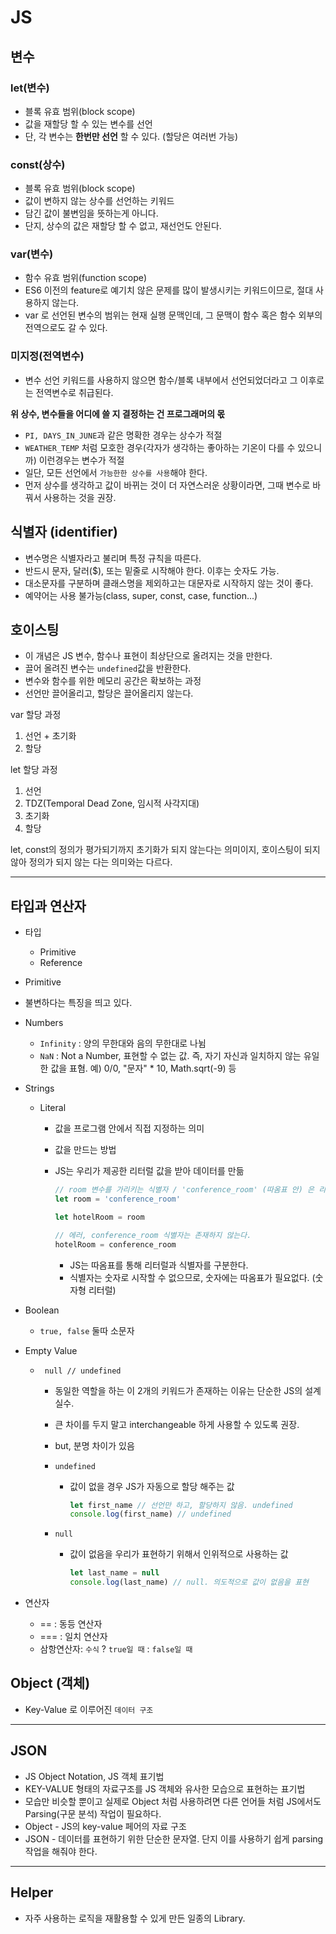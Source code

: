 # JS

## 변수

### let(변수)

- 블록 유효 범위(block scope)
- 값을 재할당 할 수 있는 변수를 선언
- 단, 각 변수는 **한번만 선언** 할 수 있다. (할당은 여러번 가능)


### const(상수)

- 블록 유효 범위(block scope)
- 값이 변하지 않는 상수를 선언하는 키워드
- 담긴 값이 불변임을 뜻하는게 아니다.
- 단지, 상수의 값은 재할당 할 수 없고, 재선언도 안된다.


### var(변수)

- 함수 유효 범위(function scope)
- ES6 이전의 feature로 예기치 않은 문제를 많이 발생시키는 키워드이므로, 절대 사용하지 않는다.
- var 로 선언된 변수의 범위는 현재 실행 문맥인데, 그 문맥이 함수 혹은 함수 외부의 전역으로도 갈 수 있다.

### 미지정(전역변수)

- 변수 선언 키워드를 사용하지 않으면 함수/블록 내부에서 선언되었더라고 그 이후로는 전역변수로 취급된다.

**위 상수, 변수들을 어디에 쓸 지 결정하는 건 프로그래머의 몫**

- `PI, DAYS_IN_JUNE`과 같은 명확한 경우는 상수가 적절
- `WEATHER_TEMP` 처럼 모호한 경우(각자가 생각하는 좋아하는 기온이 다를 수 있으니까) 이런경우는 변수가 적절
- 일단, 모든 선언에서 `가능한한 상수를 사용`해야 한다.
- 먼저 상수를 생각하고 값이 바뀌는 것이 더 자연스러운 상황이라면, 그때 변수로 바꿔서 사용하는 것을 권장.

## 식별자 (identifier)

- 변수명은 식별자라고 불리며 특정 규칙을 따른다.
- 반드시 문자, 달러($), 또는 밑줄로 시작해야 한다. 이후는 숫자도 가능.
- 대소문자를 구분하며 클래스명을 제외하고는 대문자로 시작하지 않는 것이 좋다.
- 예약어는 사용 불가능(class, super, const, case, function...)

## 호이스팅

- 이 개념은 JS 변수, 함수나 표현이 최상단으로 올려지는 것을 만한다.
- 끌어 올려진 변수는 `undefined`값을 반환한다.
- 변수와 함수를 위한 메모리 공간은 확보하는 과정
- 선언만 끌어올리고, 할당은 끌어올리지 않는다.

var 할당 과정

1. 선언 + 초기화
2. 할당

let 할당 과정

1. 선언
2. TDZ(Temporal Dead Zone, 임시적 사각지대)
3. 초기화
4. 할당

let, const의 정의가 평가되기까지 초기화가 되지 않는다는 의미이지, 호이스팅이 되지 않아 정의가 되지 않는 다는 의미와는 다르다.

------

## 타입과 연산자

- 타입
  - Primitive
  - Reference

- Primitive

- 불변하다는 특징을 띄고 있다.

- Numbers
  - `Infinity` : 양의 무한대와 음의 무한대로 나뉨
  - `NaN` : Not a Number, 표현할 수 없는 값. 즉, 자기 자신과 일치하지 않는 유일한 값을 표혐. 예) 0/0, "문자" * 10, Math.sqrt(-9) 등
  
- Strings

  - Literal

    - 값을 프로그램 안에서 직접 지정하는 의미

    - 값을 만드는 방법

    - JS는 우리가 제공한 리터럴 값을 받아 데이터를 만듦

      ```javascript
      // room 변수를 가리키는 식별자 / 'conference_room' (따옴표 안) 은 리터럴
      let room = 'conference_room'
      
      let hotelRoom = room
      
      // 에러, conference_room 식별자는 존재하지 않는다.
      hotelRoom = conference_room
      ```

      - JS는 따옴표를 통해 리터럴과 식별자를 구분한다.
      - 식별자는 숫자로 시작할 수 없으므로, 숫자에는 따옴표가 필요없다. (숫자형 리터럴)

- Boolean
  
  - `true, false` 둘따 소문자
  
- Empty Value

  - ` null // undefined`

    - 동일한 역할을 하는 이 2개의 키워드가 존재하는 이유는 단순한 JS의 설계 실수.

    - 큰 차이를 두지 말고 interchangeable 하게 사용할 수 있도록 권장.

    - but, 분명 차이가 있음

    - `undefined`

      - 값이 없을 경우 JS가 자동으로 할당 해주는 값

        ```javascript
        let first_name // 선언만 하고, 할당하지 않음. undefined
        console.log(first_name) // undefined
        ```

    - `null`

      - 값이 없음을 우리가 표현하기 위해서 인위적으로 사용하는 값

        ```javascript
        let last_name = null
        console.log(last_name) // null. 의도적으로 값이 없음을 표현
        ```


- 연산자
  - == : 동등 연산자
  - === : 일치 연산자
  - 삼항연산자: `수식` ? `true일 때` : `false일 때`

## Object (객체)

- Key-Value 로 이루어진 `데이터 구조`

------

## JSON

- JS Object Notation, JS 객체 표기법
- KEY-VALUE 형태의 자료구조를 JS 객체와 유사한 모습으로 표현하는 표기법
- 모습만 비슷할 뿐이고 실제로 Object 처럼 사용하려면 다른 언어들 처럼 JS에서도 Parsing(구문 분석) 작업이 필요하다.
- Object - JS의 key-value 페어의 자료 구조
- JSON - 데이터를 표현하기 위한 단순한 문자열. 단지 이를 사용하기 쉽게 parsing 작업을 해줘야 한다.

------

## Helper

- 자주 사용하는 로직을 재활용할 수 있게 만든 일종의 Library.

